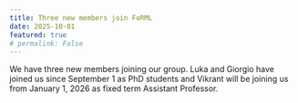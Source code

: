 ```yaml
---
title: Three new members join FoRML
date: 2025-10-01
featured: true
# permalink: False
---
```

We have three new members joining our group. Luka and Giorgio have
joined us since September 1 as PhD students and Vikrant will be
joining us from January 1, 2026 as fixed term Assistant Professor.